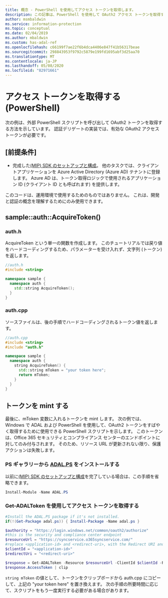 ```yaml
---
title: 概念 - PowerShell を使用してアクセス トークンを取得します。
description: この記事は、PowerShell を使用して OAuth2 アクセス トークンを取得する方法を理解するのに役立ちます。 これは、認証委任の実装で必要になります。
author: msmbaldwin
ms.service: information-protection
ms.topic: conceptual
ms.date: 02/04/2019
ms.author: mbaldwin
ms.custom: has-adal-ref
ms.openlocfilehash: c66199f7ae22f6b4dca4406e847f41b56317beae
ms.sourcegitcommit: 298843953f9792c5879e199fd1695abf3d25aa70
ms.translationtype: MT
ms.contentlocale: ja-JP
ms.lasthandoff: 05/08/2020
ms.locfileid: "82971661"
---
```

# <a name="acquire-an-access-token-powershell"></a>アクセス トークンを取得する (PowerShell)

次の例は、外部 PowerShell スクリプトを呼び出して OAuth2 トークンを取得する方法を示しています。 認証デリゲートの実装では、有効な OAuth2 アクセストークンが必要です。

## <a name="prerequisites"></a>[前提条件]

- 完成した[(MIP) SDK のセットアップと構成](setup-configure-mip.md)。 他のタスクでは、クライアントアプリケーションを Azure Active Directory (Azure AD) テナントに登録します。 Azure AD は、トークン取得ロジックで使用されるアプリケーション ID (クライアント ID とも呼ばれます) を提供します。

このコードは、運用環境で使用するためのものではありません。 これは、開発と認証の概念を理解するためにのみ使用できます。

## <a name="sampleauthacquiretoken"></a>sample::auth::AcquireToken()

### <a name="authh"></a>auth.h

AcquireToken という単一の関数を作成します。 このチュートリアルでは戻り値をハードコーディングするため、パラメーターを受け入れず、文字列 (トークン) を返します。

```cpp
//auth.h
#include <string>

namespace sample {
  namespace auth {
    std::string AcquireToken();
  }
}
```

### <a name="authcpp"></a>auth.cpp

ソースファイルは、後の手順でハードコーディングされるトークン値を返します。

```cpp
//auth.cpp
#include <string>
#include "auth.h"

namespace sample {
  namespace auth {
    string AcquireToken() {
      std::string mToken = "your token here";
      return mToken;
    }
  }
}
```

## <a name="mint-a-token"></a>トークンを mint する

最後に、mToken 変数に入れるトークンを mint します。 次の例では、Windows で ADAL および PowerShell を使用して、OAuth2 トークンをすばやく取得するために使用できる PowerShell スクリプトを示します。 このトークンは、Office 365 セキュリティとコンプライアンス センターのエンドポイントに対してのみ付与されます。 そのため、リソース URL が更新されない限り、保護アクションは失敗します。

### <a name="install-adalps-from-ps-gallery"></a>PS ギャラリーから [ADAL.PS](https://www.powershellgallery.com/packages/ADAL.PS/3.19.4.2) をインストールする

以前に[(MIP) SDK のセットアップと構成](setup-configure-mip.md)を完了している場合は、この手順を省略できます。

```PowerShell
Install-Module -Name ADAL.PS
```

### <a name="use-get-adaltoken-to-obtain-the-access-token"></a>Get-ADALToken を使用してアクセス トークンを取得する

```PowerShell
#Install the ADAL.PS package if it's not installed.
if(!(Get-Package adal.ps)) { Install-Package -Name adal.ps }

$authority = "https://login.windows.net/common/oauth2/authorize"
#this is the security and compliance center endpoint
$resourceUrl = "https://syncservice.o365syncservice.com/"
#replace <application-id> and <redirect-uri>, with the Redirect URI and Application ID from your Azure AD application registration.
$clientId = "<application-id>"
$redirectUri = "<redirect-uri>"

$response = Get-ADALToken -Resource $resourceUrl -ClientId $clientId -RedirectUri $redirectUri -Authority $authority -PromptBehavior:Always
$response.AccessToken | clip
```

`string mToken` の値として、トークンをクリップボードから auth.cpp にコピーして、上記の "your token here" を置き換えます。 次の手順の所要時間に応じて、スクリプトをもう一度実行する必要がある場合があります。
